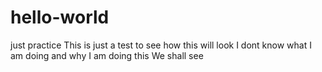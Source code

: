 # hello-world
just practice
This is just a test to see how this will look
I dont know what I am doing and why I am doing this
We shall see
